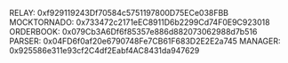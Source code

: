 RELAY: 0xf929119243Df70584c5751197800D75ECe038FBB
MOCKTORNADO: 0x733472c2171eEC8911D6b2299Cd74F0E9C923018
ORDERBOOK: 0x079Cb3A6Df6f85357e886d882073062988d7b516
PARSER: 0x04FD6f0af20e6790748Fe7CB61F683D2E2E2a745
MANAGER: 0x925586e311e93cf2C4df2Eabf4AC8431da947629
